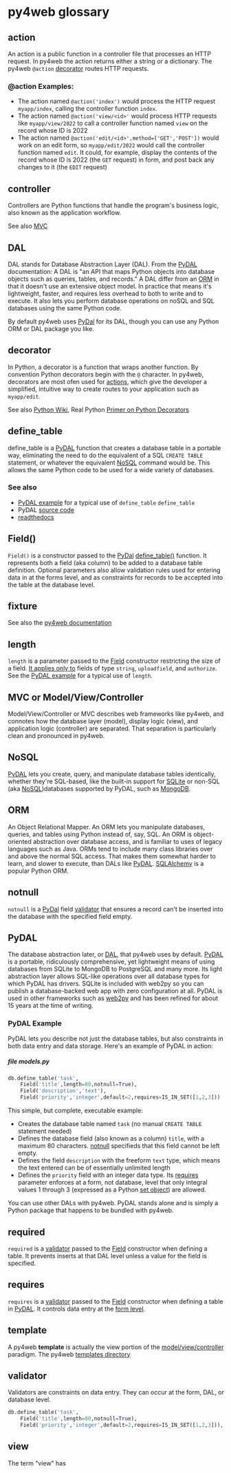 # py4web glossary

[//]: # "TODO: Unfinished"
[//]: # "Consider define_table insert, truncate, drop, import_from_csv_file http://www.web2py.com/books/default/chapter/29/06/the-database-abstraction-layer#The-DAL-A-quick-tour"
[//]: # "action"
[//]: # "controller"
[//]: # "create-model"
[//]: # "create-controller"
[//]: # "create-view"
[//]: # "decorator"
[//]: # "fixture"
[//]: # "mvc"
[//]: # "Field"
[//]: # "required"
[//]: # "requires"
[//]: # "#template"
[//]: # "[templates directory](#templates-directory)"
[//]: # "validator"
[//]: # "view"


## action

An action is a public function in a controller file that processes an HTTP request. 
In py4web the action returns either a string or a dictionary. The py4web `@action` [decorator](#decorator)
routes HTTP requests.

### @action Examples:

* The action named `@action('index')` would process the HTTP request `myapp/index`, 
calling the controller function `index`.
* The action named `@action('view/<id>'` would process HTTP requests like `myapp/view/2022` to
call a controller function named `view` on the record whose ID is 2022
* The action named `@action('edit/<id>',method=['GET','POST'])` would work on an edit form,
so `myapp/edit/2022` would call the controller function named `edit`. It could, for example, display the contents of the record whose ID is 2022 (the `GET` request) in form, and post back any changes to it (the `EDIT` request)

## controller

Controllers are Python functions that handle the program's business logic, also known as the application workflow.

See also [MVC](#mvc)

## DAL

DAL stands for Database Abstraction Layer (DAL). From the [PyDAL](https://github.com/web2py/pydal) documentation: A DAL is "an API that maps Python objects into database objects such as queries, tables, and records." A DAL differ from an [ORM](#orm) in that it doesn't use an extensive object model. In practice that means it's lightweight, faster, and requires less overhead to both to write and to execute. It also lets you perform database operations on noSQL and SQL databases using the same Python code.

By default py4web uses [PyDal](#pydal) for its DAL, though you can use any Python ORM or DAL package you like.

## decorator

In Python, a decorator is a function that wraps another function. 
By convention Python decorators begin with the `@` character.
In py4web, decorators are most ofen used for [actions](#action), which give the developer a simplified, intuitive
way to create routes to your application such as `myapp/edit`.

See also [Python Wiki](https://wiki.python.org/moin/PythonDecorators), Real Python [Primer on Python Decorators](https://realpython.com/primer-on-python-decorators/)

## define_table

define_table is a [PyDAL](#pydal) function that creates a database table in a portable way, eliminating
the need to do the equivalent of a SQL `CREATE TABLE` statement, or whatever the equivalent [NoSQL](#nosql)
command would be. This allows the same Python code to be used for a wide variety of databases.

### See also

* [PyDAL example](#pydal-example) for a typical use of `define_table` `define_table` 
* PyDAL [source code](https://github.com/web2py/pydal/blob/master/pydal/base.py)
* [readthedocs](https://pydal.readthedocs.io/en/latest/index.html#pydal.base.DAL.define_table)

## Field()

`Field()` is a constructor passed to the [PyDal](#pydal) [define_table()](#define_table) function. 
It represents both a field (aka column) to be added to a database table definition.
Optional parameters also allow validation rules used for entering data in at the forms level, 
and as constraints for records to be accepted into the table at the database level.

## fixture

See also the [py4web documentation](https://py4web.com/_documentation/static/index.html#chapter-04)

## length

`length` is a parameter passed to the [Field](#field) constructor restricting the size of a field. [It applies only to](https://py4web.com/_documentation/static/index.html#chapter-05) fields of type `string`, `uploadfield`, and `authorize`.
See the [PyDAL example](#pydal-example) for a typical use of `length`.

<a id="mvc"></a>
## MVC or Model/View/Controller

Model/View/Controller or MVC describes web frameworks like py4web, and connotes how the database layer (model),
display logic (view), and application logic (controller) are separated. That separation is particularly clean
and pronounced in py4web.

## NoSQL

[PyDAL](#pydal) lets you create, query, and manipulate database tables identically, whether they're
SQL-based, like the built-in support for [SQLite](https://www.sqlite.org/index.html) or non-SQL (aka [NoSQL](https://en.wikipedia.org/wiki/NoSQL))databases supported by PyDAL, such as [MongoDB](https://www.mongodb.com). 


## ORM

An Object Relational Mapper. An ORM lets you manipulate databases, queries, and tables using Python instead of, say, SQL. An ORM is object-oriented abstraction over database access, and is familiar to uses of legacy languages such as Java. ORMs tend to include many class libraries over and above the normal SQL access. That makes them somewhat harder to learn, and slower to execute, than DALs like [PyDAL](#pydal). [SQLAlchemy](https://www.sqlalchemy.org/) is a popular Python ORM.

## notnull
`notnull` is a [PyDal](#pydal) field [validator](#validator) that ensures a record can't be inserted into the database with the specified field empty.

## PyDAL
The database abstraction later, or [DAL](#dal), that py4web uses by default.
[PyDAL](https://github.com/web2py/pydal) is a portable, ridiculously comprehensive, yet lightweight means of using databases from SQLite to MongoDB to PostgreSQL and many more. Its
light abstraction layer allows SQL-like operations over all database types for which PyDAL has drivers. 
SQLite is included with web2py so you can publish a database-backed web app with zero configuration at all. 
PyDAL is used in other frameworks such as [web2py](https://web2py.com) and has been refined for about 15 years at the time of writing. 

### PyDAL Example

PyDAL lets you describe not just the database tables, but also constraints in both data entry and data storage. Here's an example of PyDAL in action:

##### file models.py

```python
db.define_table('task',
    Field('title',length=80,notnull=True),
    Field('description','text'),
    Field('priority','integer',default=2,requires=IS_IN_SET([1,2,3]))
```

This simple, but complete, executable example:
* Creates the database table named `task` (no manual `CREATE TABLE` statement needed)
* Defines the database field (also known as a column) `title`, with a maximum 80 characters. [notnull](#notnull) specifieds that this field cannot be left empty.
* Defines the field `description` with the freeform `text` type, which means the text entered can be of essentially unlimited length
* Defines the `priority` field with an integer data type. Its [requires](#requires) parameter enforces at a form, not database, level that only integral values 1 through 3 (expressed as a Python [set object](https://docs.python.org/3/library/stdtypes.html#set)) are allowed.

You can use other DALs with py4web. PyDAL stands alone and is simply a Python package that happens to be bundled with py4web.

## required

`required` is a [validator](#validator) passed to the [Field](#field) constructor when defining a table. 
It prevents inserts at that DAL level unless a value for the field is specified.

## requires

`requires` is a [validator](#validator) passed to the [Field](#field) constructor when defining a table in [PyDAL](#pydal). It controls data entry
at the [form level](https://py4web.com/_documentation/static/index.html#chapter-05#field-constructor).

## template

A py4web **template** is actually the view portion of the [model/view/controller](#mvc) paradigm. The py4web [templates directory](#templates-directory)

## validator

Validators are constraints on data entry. They can occur at the form, DAL, or database level.

```python
db.define_table('task',
    Field('title',length=80,notnull=True),
    Field('priority','integer',default=2,requires=IS_IN_SET([1,2,3])),
```

## view

The term "view" has

